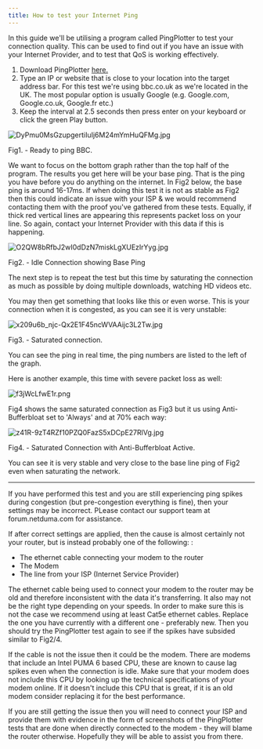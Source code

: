 ```yaml
---
title: How to test your Internet Ping
---
```


In this guide we'll be utilising a program called 
PingPlotter to test your connection quality. This can be used to find 
out if you have an issue with your Internet Provider, and to test that 
QoS is working effectively.

1. Download PingPlotter [here.](https://www.pingplotter.com/download)
2. Type
   an IP or website that is close to your location into the target address
   bar. For this test we're using bbc.co.uk as we're located in the UK. 
   The most popular option is usually Google (e.g. Google.com, 
   Google.co.uk, Google.fr etc.)
3. Keep the interval at 2.5 seconds then press enter on your keyboard or click the green Play button. 

![DyPmu0MsGzupgertiIuIj6M24mYmHuQFMg.jpg](howtotestyourinternetping\DyPmu0MsGzupgertiIuIj6M24mYmHuQFMg.jpg)

Fig1. - Ready to ping BBC.

We
 want to focus on the bottom graph rather than the top half of the 
program. The results you get here will be your base ping. That is the 
ping you have before you do anything on the internet. In Fig2 below, the
 base ping is around 16-17ms. If when doing this test it is not as 
stable as Fig2 then this could indicate an issue with your ISP & we 
would recommend contacting them with the proof you've gathered from 
these tests. Equally, if thick red vertical lines are appearing this 
represents packet loss on your line. So again, contact your Internet 
Provider with this data if this is happening.

![O2QW8bRfbJ2wI0dDzN7miskLgXUEzIrYyg.jpg](howtotestyourinternetping\O2QW8bRfbJ2wI0dDzN7miskLgXUEzIrYyg.jpg)

Fig2. - Idle Connection showing Base Ping

The
 next step is to repeat the test but this time by saturating the 
connection as much as possible by doing multiple downloads, watching HD 
videos etc.

You may then get something that looks like 
this or even worse. This is your connection when it is congested, as you
 can see it is very unstable:

![x209u6b_njc-Qx2E1F45ncWVAAijc3L2Tw.jpg](howtotestyourinternetping\x209u6b_njc-Qx2E1F45ncWVAAijc3L2Tw.jpg)

Fig3. - Saturated connection.

You can see the ping in real time, the ping numbers are listed to the left of the graph.

Here is another example, this time with severe packet loss as well:

![f3jWcLfwE1r.png](howtotestyourinternetping\f3jWcLfwE1r.png)

Fig4 shows the same saturated connection as Fig3 but it us using Anti-Bufferbloat set to 'Always' and at 70% each way:

![z41R-9zT4RZf10PZQ0FazS5xDCpE27RlVg.jpg](howtotestyourinternetping\z41R-9zT4RZf10PZQ0FazS5xDCpE27RlVg.jpg)

Fig4. - Saturated Connection with Anti-Bufferbloat Active.

You can see it is very stable and very close to the base line ping of Fig2 even when saturating the network. 

---

If
 you have performed this test and you are still experiencing ping spikes
 during congestion (but pre-congestion everything is fine), then your 
settings may be incorrect. PLease contact our support team at 
forum.netduma.com for assistance.

If after correct 
settings are applied, then the cause is almost certainly not your 
router, but is instead probably one of the following: :

- The ethernet cable connecting your modem to the router
- The Modem
- The line from your ISP (Internet Service Provider)

The
 ethernet cable being used to connect your modem to the router may be 
old and therefore inconsistent with the data it's transferring. It also 
may not be the right type depending on your speeds. In order to make 
sure this is not the case we recommend using at least Cat5e ethernet 
cables. Replace the one you have currently with a different one - 
preferably new. Then you should try the PingPlotter test again to see if
 the spikes have subsided similar to Fig2/4.

If the 
cable is not the issue then it could be the modem. There are modems that
 include an Intel PUMA 6 based CPU, these are known to cause lag spikes 
even when the connection is idle. Make sure that your modem does not 
include this CPU by looking up the technical specifications of your 
modem online. If it doesn't include this CPU that is great, if it is an 
old modem consider replacing it for the best performance.

If
 you are still getting the issue then you will need to connect your ISP 
and provide them with evidence in the form of screenshots of the 
PingPlotter tests that are done when directly connected to the modem - 
they will blame the router otherwise. Hopefully they will be able to 
assist you from there.
